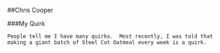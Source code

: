 ##Chris Cooper

###My Quirk
```
People tell me I have many quirks.  Most recently, I was told that making a giant batch of Steel Cut Oatmeal every week is a quirk.
```